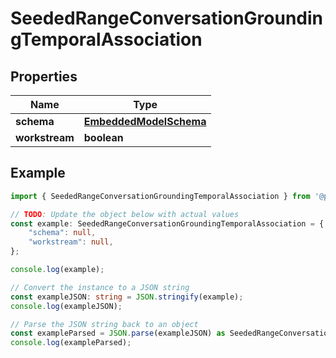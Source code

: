 
# SeededRangeConversationGroundingTemporalAssociation


## Properties

Name | Type
------------ | -------------
**schema** | [**EmbeddedModelSchema**](EmbeddedModelSchema)
**workstream** | **boolean**

## Example

```typescript
import { SeededRangeConversationGroundingTemporalAssociation } from '@pieces.app/pieces-os-client';

// TODO: Update the object below with actual values
const example: SeededRangeConversationGroundingTemporalAssociation = {
    "schema": null,
    "workstream": null,
};

console.log(example);

// Convert the instance to a JSON string
const exampleJSON: string = JSON.stringify(example);
console.log(exampleJSON);

// Parse the JSON string back to an object
const exampleParsed = JSON.parse(exampleJSON) as SeededRangeConversationGroundingTemporalAssociation;
console.log(exampleParsed);
```


